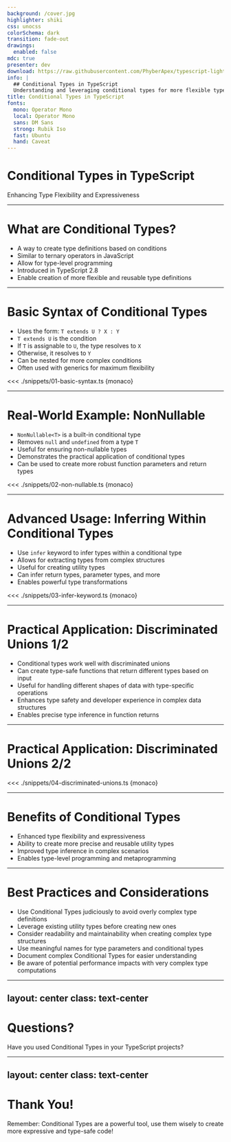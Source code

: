 ```yaml
---
background: /cover.jpg
highlighter: shiki
css: unocss
colorSchema: dark
transition: fade-out
drawings:
  enabled: false
mdc: true
presenter: dev
download: https://raw.githubusercontent.com/PhyberApex/typescript-lightning-talks/main/06-conditional-types/06-conditional-types.pdf
info: |
  ## Conditional Types in TypeScript
  Understanding and leveraging conditional types for more flexible type definitions
title: Conditional Types in TypeScript
fonts:
  mono: Operator Mono
  local: Operator Mono
  sans: DM Sans
  strong: Rubik Iso
  fast: Ubuntu
  hand: Caveat
---
```


# Conditional Types in TypeScript
Enhancing Type Flexibility and Expressiveness

<!--
Welcome, everyone! Today, we're going to explore an advanced feature of TypeScript: Conditional Types. This powerful feature allows us to create more flexible and expressive type definitions, enabling us to write more robust and reusable code.
-->

---

# What are Conditional Types?

<v-clicks>

- A way to create type definitions based on conditions
- Similar to ternary operators in JavaScript
- Allow for type-level programming
- Introduced in TypeScript 2.8
- Enable creation of more flexible and reusable type definitions

</v-clicks>

<!--
Let's start by understanding what Conditional Types are in TypeScript.

Conditional Types allow us to create type definitions that depend on certain conditions. They work similarly to ternary operators in JavaScript, but at the type level.

This feature was introduced in TypeScript 2.8 and has since become a powerful tool for type-level programming.

With Conditional Types, we can create more flexible and reusable type definitions, adapting our types based on the properties of other types.

This capability opens up new possibilities for creating sophisticated type systems that can handle a wide variety of scenarios.
-->

---

# Basic Syntax of Conditional Types

<v-clicks>

- Uses the form: `T extends U ? X : Y`
- `T extends U` is the condition
- If `T` is assignable to `U`, the type resolves to `X`
- Otherwise, it resolves to `Y`
- Can be nested for more complex conditions
- Often used with generics for maximum flexibility

</v-clicks>

<v-click>

<<< ./snippets/01-basic-syntax.ts {monaco}

</v-click>

<!--
Let's look at the basic syntax of Conditional Types in TypeScript.

Conditional Types use a syntax similar to ternary operators in JavaScript. The basic form is `T extends U ? X : Y`.

Here, `T extends U` is the condition we're checking. If `T` is assignable to `U`, then the type resolves to `X`. Otherwise, it resolves to `Y`.

This syntax can be nested to create more complex conditions, much like you might nest ternary operators in JavaScript.

Conditional Types are often used in combination with generics to create highly flexible type definitions.

[After revealing code]
Here's a simple example of a Conditional Type. In this case, we're creating a type that will be either 'number' or 'string' depending on whether the type parameter `T` extends `number` or not.
-->

---

# Real-World Example: NonNullable

<v-clicks>

- `NonNullable<T>` is a built-in conditional type
- Removes `null` and `undefined` from a type `T`
- Useful for ensuring non-nullable types
- Demonstrates the practical application of conditional types
- Can be used to create more robust function parameters and return types

</v-clicks>

<v-click>

<<< ./snippets/02-non-nullable.ts {monaco}

</v-click>

<!--
Let's look at a real-world example of Conditional Types: the `NonNullable<T>` type.

`NonNullable<T>` is a built-in conditional type in TypeScript that removes `null` and `undefined` from a type `T`.

This type is incredibly useful when you want to ensure that a value is not null or undefined, which can help prevent runtime errors.

It demonstrates a practical application of conditional types in creating more robust type definitions.

You can use `NonNullable<T>` to create more strict function parameters or return types, enhancing the safety of your code.

[After revealing code]
Here's an example of how `NonNullable<T>` works and how you might use it in practice. Notice how it removes `null` and `undefined` from the input type.
-->

---

# Advanced Usage: Inferring Within Conditional Types

<v-clicks>

- Use `infer` keyword to infer types within a conditional type
- Allows for extracting types from complex structures
- Useful for creating utility types
- Can infer return types, parameter types, and more
- Enables powerful type transformations

</v-clicks>

<v-click>

<<< ./snippets/03-infer-keyword.ts {monaco}

</v-click>

<!--
Now, let's explore a more advanced usage of Conditional Types: inferring within conditional types using the `infer` keyword.

The `infer` keyword allows us to extract and infer types from complex structures within a conditional type.

This is particularly useful for creating utility types that can work with a wide variety of input types.

With `infer`, we can extract things like return types of functions, types of specific parameters, or even nested property types.

This capability enables powerful type transformations and can significantly enhance the flexibility of our type definitions.

[After revealing code]
Here's an example of using `infer` to create a type that extracts the return type of a function. This `ReturnType<T>` utility is actually part of TypeScript's standard library, and it's implemented using conditional types with `infer`.
-->

---

# Practical Application: Discriminated Unions 1/2

<v-clicks>

- Conditional types work well with discriminated unions
- Can create type-safe functions that return different types based on input
- Useful for handling different shapes of data with type-specific operations
- Enhances type safety and developer experience in complex data structures
- Enables precise type inference in function returns

</v-clicks>

<!--
Let's look at a practical application of Conditional Types: working with discriminated unions.

Conditional types are particularly powerful when used with discriminated unions, allowing us to create type-safe functions that return different types based on the input.

This is incredibly useful when dealing with different shapes of data that require type-specific operations or properties.

By using conditional types with discriminated unions, we can enhance type safety in complex data structures and enable more precise type inference in function returns.

This pattern is common in state management, API responses, and other scenarios where you might deal with multiple related but distinct types of data.
-->

---

# Practical Application: Discriminated Unions 2/2

<<< ./snippets/04-discriminated-unions.ts {monaco}

<!--
[After revealing code]
Here's an example of using conditional types with a discriminated union. We define union types for different shapes, and then use a conditional type to determine the return type of our function based on the input shape. This allows for type-safe handling of different data shapes, with each shape getting its own specific return type.

Notice how the `getShapeInfo` function returns different properties for each shape:
- For circles, we get area and circumference.
- For rectangles, we get area and perimeter.
- For squares, we get area and diagonal length.

This demonstrates how conditional types can help us create more expressive and type-safe APIs when working with complex data structures.
-->

---

# Benefits of Conditional Types

<v-clicks>

- Enhanced type flexibility and expressiveness
- Ability to create more precise and reusable utility types
- Improved type inference in complex scenarios
- Enables type-level programming and metaprogramming

</v-clicks>

<!--
Let's recap the benefits of using Conditional Types in TypeScript:

Firstly, they greatly enhance the flexibility and expressiveness of our type system. We can create types that adapt based on input types or conditions.

Conditional Types allow us to create more precise and reusable utility types, which can be used across our codebase to enhance type safety.

They improve type inference in complex scenarios, allowing TypeScript to more accurately determine types in various situations.

Conditional Types enable type-level programming and metaprogramming, opening up new possibilities for creating sophisticated type structures.

-->

---

# Best Practices and Considerations

<v-clicks>

- Use Conditional Types judiciously to avoid overly complex type definitions
- Leverage existing utility types before creating new ones
- Consider readability and maintainability when creating complex type structures
- Use meaningful names for type parameters and conditional types
- Document complex Conditional Types for easier understanding
- Be aware of potential performance impacts with very complex type computations

</v-clicks>

<!--
While Conditional Types are powerful, it's important to use them judiciously. Here are some best practices and considerations:

First, use Conditional Types when they genuinely add value. Overly complex type definitions can make code harder to understand and maintain.

Before creating new utility types, check if TypeScript or popular libraries already provide what you need. There's no need to reinvent the wheel.

Always consider readability and maintainability when creating complex type structures. If a type definition becomes too complex, it might be worth breaking it down into smaller, more manageable pieces.

Use meaningful names for your type parameters and conditional types. This can greatly enhance the readability and self-documenting nature of your code.

For complex Conditional Types, consider adding documentation comments. This can help other developers (including your future self) understand the purpose and behavior of the type.

Lastly, be aware that very complex type computations can impact TypeScript's performance. In most cases this isn't an issue, but it's something to keep in mind for large-scale projects.
-->

---
layout: center
class: text-center
---

# Questions?

Have you used Conditional Types in your TypeScript projects?

<!--
We've covered a lot about Conditional Types in TypeScript. Now, I'd love to hear from you!

Have any of you used Conditional Types in your projects? What were your experiences?

Are there any specific scenarios where you found Conditional Types particularly useful or challenging?

Do you have any tips or tricks for working with Conditional Types that you'd like to share?

I'm open to any questions about the concepts we've covered today or any other aspects of advanced TypeScript type systems you're curious about.
-->

---
layout: center
class: text-center
---

# Thank You!

Remember: Conditional Types are a powerful tool, use them wisely to create more expressive and type-safe code!

<!--
Thank you all for your attention and participation today!

I hope this presentation has given you a solid understanding of Conditional Types in TypeScript and inspired you to explore this powerful feature further.

Remember, Conditional Types are a sophisticated tool in your TypeScript toolbox. Used wisely, they can help you create more expressive, flexible, and type-safe code.

As with any advanced feature, the key is to find the right balance – use Conditional Types where they add value, but always keep in mind the readability and maintainability of your code.

I encourage you to experiment with Conditional Types in your projects. The more you use them, the more comfortable and proficient you'll become.

Thank you once again, and happy TypeScripting!
-->